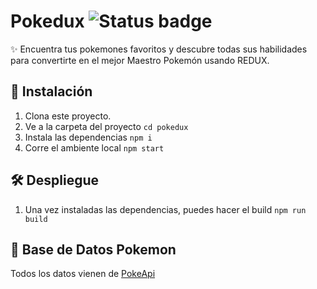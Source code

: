 # Pokedux ![Status badge](https://img.shields.io/badge/status-in%20completed-green)

✨ Encuentra tus pokemones favoritos y descubre todas sus habilidades para convertirte en el mejor Maestro Pokemón usando REDUX.

## 🚀 Instalación

1. Clona este proyecto.
2. Ve a la carpeta del proyecto
   `cd pokedux`
3. Instala las dependencias
   `npm i`
4. Corre el ambiente local
   `npm start`

## 🛠 Despliegue

1. Una vez instaladas las dependencias, puedes hacer el build
   `npm run build`

## 🦀 Base de Datos Pokemon

Todos los datos vienen de [PokeApi](https://pokeapi.co/)
